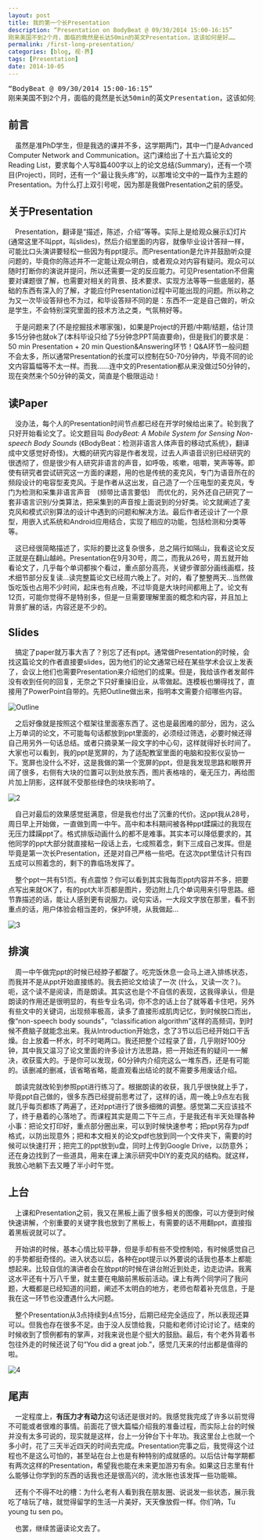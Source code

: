 ```yaml
---
layout: post
title: 我的第一个长Presentation
description: “Presentation on BodyBeat @ 09/30/2014 15:00-16:15” 
刚来美国不到2个月，面临的竟然是长达50min的英文Presentation，这该如何是好……
permalink: /first-long-presentation/
categories: [blog, 视·界]
tags: [Presentation]
date: 2014-10-05
--- 
```


<pre>“BodyBeat @ 09/30/2014 15:00-16:15” 
刚来美国不到2个月，面临的竟然是长达50min的英文Presentation，这该如何是好……</pre>

## 前言
　虽然是准PhD学生，但是我选的课并不多，这学期两门，其中一门是Advanced Computer Network and Communication。这门课给出了十五六篇论文的Reading List，要求每个人写8篇400字以上的论文总结(Summary)，还有一个项目(Project)，同时，还有一个“最让我头疼”的，以那堆论文中的一篇作为主题的Presentation。为什么打上双引号呢，因为那是我做Presentation之前的感受。

## 关于Presentation
　Presentation，翻译是“描述，陈述，介绍”等等。实际上是给观众展示幻灯片　(通常这里不叫ppt，叫slides)，然后介绍里面的内容，就像毕业设计答辩一样，可能比口头演讲要轻松一些因为有ppt提示。而Presentation是允许并鼓励听众提问题的，毕竟你的陈述并不一定能让观众明白，或者观众对内容有疑问。观众可以随时打断你的演说并提问，所以还需要一定的反应能力。可见Presentation不但需要对课题很了解，也需要对相关的背景、技术要求、实现方法等等一些底层的，基础的东西有深入的了解，才能应付Presentation过程中可能出现的问题。所以称之为又一次毕设答辩也不为过，和毕设答辩不同的是：东西不一定是自己做的，听众是学生，不会特别深究里面的技术方法之类，气氛稍好等。

　于是问题来了(不是挖掘技术哪家强)，如果是Project的开题/中期/结题，估计顶多15分钟也就ok了(本科毕设只给了5分钟念PPT简直要命)，但是我们的要求是：50 min Presentation + 20 min Question&Answering环节！Q&A环节一般问题不会太多，所以通常Presentation的长度可以控制在50-70分钟内，毕竟不同的论文内容篇幅等不太一样。而我……连中文的Presentation都从来没做过50分钟的，现在突然来个50分钟的英文，简直是个极限运动！

## 读Paper
　没办法，每个人的Presentation时间节点都已经在开学时候给出来了。轮到我了只好开始看论文了。论文题目叫 *BodyBeat: A Mobile System for Sensing Non-speech Body Sounds* (《BodyBeat：检测非语言人体声音的移动式系统》，翻译成中文感觉好奇怪)。大概的研究内容是作者发现，过去人声语音识别已经研究的很透彻了，但是很少有人研究非语言的声音，如呼吸，咳嗽，咀嚼，笑声等等。即使有研究者尝试研究这一方面的课题，用的也是传统的麦克风，专门为语音所在的频段设计的电容型麦克风。于是作者从这出发，自己造了一个压电型的麦克风，专门为检测和采集非语言声音　(频带比语言要低)　而优化的，另外还自己研究了一套非语言识别/分类算法，把采集到的声音按上面说到的分好类。论文就阐述了麦克风和模式识别算法的设计中遇到的问题和解决方法。最后作者还设计了一个原型，用嵌入式系统和Android应用结合，实现了相应的功能，包括检测和分类等等。

　这已经很简略描述了，实际的要比这复杂很多，总之隔行如隔山，我看这论文反正就是在翻山越岭。Presentation在9月30号，周二，而我从26号，周五就开始看论文了，几乎每个单词都挨个看过，重点部分高亮，关键步骤部分画线画框，技术细节部分反复读…读完整篇论文已经周六晚上了。对的，看了整整两天…当然做饭吃饭也占用不少时间，起床也有点晚，不过毕竟是大块时间都用上了。论文有12页，可能你觉得不是特别多，但是一旦需要理解里面的概念和内容，并且加上背景扩展的话，内容还是不少的。

## Slides
　搞定了paper就万事大吉了？别忘了还有ppt。通常做Presentation的时候，会找这篇论文的作者直接要slides，因为他们的论文通常已经在某些学术会议上发表了，会议上他们也需要Presentation来介绍他们的成果。但是，我给该作者发邮件没有收到任何的回复，无奈之下只好重操旧业，从零做起。连模板也懒得找了，直接用了PowerPoint自带的。先把Outline做出来，指明本文需要介绍哪些内容。

![Outline](http://lanternd.qiniudn.com/Pic4Post/first-long-presentation/presentation-1.png "Outline")

　之后好像就是按照这个框架往里面塞东西了。这也是最困难的部分，因为，这么上万单词的论文，不可能每句话都放到ppt里面的，必须经过筛选，必要时候还得自己用另外一句话总结。或者只摘录某一段文字的中心句，这样就得好长时间了。大家也可以看到，我的ppt是宽屏的，为了适配教室里面的电脑和投影仪妥协一下。宽屏也没什么不好，这是我做的第一个宽屏的ppt，但是我发现思路和眼界开阔了很多，右侧有大块的位置可以到处放东西，图片表格啥的，毫无压力，再给图片加上阴影，这样就不受那些绿色的块块影响了。

![2](http://lanternd.qiniudn.com/Pic4Post/first-long-presentation/presentation-2.png "Design")

　自己对最后的效果感觉挺满意，但是我也付出了沉重的代价。这ppt我从28号，周日早上开始做，一直做到周一中午。高中和本科期间被各种ppt蹂躏过的我现在无压力蹂躏ppt了。格式排版动画什么的都不是难事。其实本可以降低要求的，其他同学的ppt大部分就直接粘一段话上去，七成照着念，剩下三成自己发挥。但是毕竟是第一次长Presentation，还是对自己严格一些吧。在这次ppt里估计只有四五成可以照着念的，剩下的靠临场发挥了。

　整个ppt一共有51页。有点震惊？你可以看到其实我每页ppt内容并不多，把要点写出来就OK了，有的ppt大半页都是图片，旁边附上几个单词用来引导思路。细节靠描述的话，能让人感到更有说服力。说句实话，一大段文字放在那里，看不到重点的话，用户体验会相当差的，保护环境，从我做起…

![3](http://lanternd.qiniudn.com/Pic4Post/first-long-presentation/presentation-3.png "Graphic")

## 排演
　周一中午做完ppt的时候已经脖子都酸了。吃完饭休息一会马上进入排练状态，而我并不是从ppt开始直接练的。我去把论文给读了一次 (什么，又读一次？)。呃，这个读不是阅读，而是朗读。其实这也是个不自信的表现，这我得承认，但是朗读的作用还是很明显的，有些专业名词，你不念的话上台了就等着卡住吧，另外有些文中的关键词，出现频率极高，读多了直接形成肌肉记忆，到时候脱口而出，像“non-speech body sounds”，“classification algorithm”这样的高频词，到时候不费脑子就能念出来。我从Introduction开始念，念了3节以后已经开始口干舌燥。台上放着一杯水，时不时喝两口。我还把整个过程录了音，几乎刚好100分钟，其中我又温习了论文里面的许多设计方法思路，把一开始还有的疑问一一解决，收获蛮大的。于是你可以发现，60分钟内介绍完这么一堆东西，还是有可能的。该删减的删减，该省略省略，能直观看出结论的就不需要多用废话介绍。

　朗读完就改轮到参照ppt进行练习了。根据朗读的收获，我几乎很快就上手了，毕竟ppt自己做的，很多东西已经提前思考过了，这样的话，周一晚上9点左右我就几乎每页都练了两遍了，还对ppt进行了很多细微的调整。感觉第二天应该挂不了，终于悬着的心落地了。而课程其实是周二下午三点，于是我还有半天处理各种小事：把论文打印好，重点部分圈出来，可以到时候快速参考；把ppt另存为pdf格式，以防出现意外；把和本文相关的论文pdf也放到同一个文件夹下，需要的时候可以快速打开；把完工的ppt放到u盘，同时上传到Google Drive，以防意外；还在身边找到了一些道具，用来在课上演示研究中DIY的麦克风的结构。就这样，我放心地躺下去又睡了半小时午觉。

## 上台

　上课和Presentation之前，我又在黑板上画了很多相关的图像，可以方便到时候快速讲解，个别重要的关键字我也放到了黑板上，有需要的话不用翻ppt，直接指着黑板说就可以了。

　开始讲的时候，基本心情比较平静，但是手却有些不受控制哈，有时候感觉自己的手势都挺奇怪的。进入状态以后，各种在ppt提示以外要说的话我也基本上都能想起来。比较自信的演讲者会在放ppt的时候在讲台附近到处走，边走边讲。我离这水平还有十万八千里，就主要在电脑前黑板前活动。课上有两个同学问了我问题，大概都是已经知道的问题，阐述不太明白的地方，老师也帮着补充信息，于是我在这一环节也没遭遇什么大问题。

　整个Presentation从3点持续到4点15分，后期已经完全适应了，所以表现还算可以。但我也存在很多不足。由于没人反馈给我，只能和老师讨论讨论了。结束的时候收到了惯例都有的掌声，对我来说也是个挺大的鼓励。最后，有个老外背着书包往外走的时候还说了句“You did a great job.”，感觉几天来的付出都是值得的啦。

![4](http://lanternd.qiniudn.com/Pic4Post/first-long-presentation/presentation-4.png "Thank you")

## 尾声
　一定程度上，**有压力才有动力**这句话还是很对的。我感觉我完成了许多以前觉得不可能或者很难的事情。前面花了很大篇幅介绍我的准备过程，而实际上台的时候并没有太多可说的，现实就是这样，台上一分钟台下十年功。我这里台上也就一个多小时，花了三天半近四天的时间去完成。Presentation完事之后，我觉得这个过程也不是这么可怕的，甚至站在台上也是有种特别的成就感的。以后估计每学期都有两次这样的Presentation，希望我也能在未来更加游刃有余。如果这日志里有什么能够让你学到的东西的话我也还是很高兴的，流水账也该发挥一些功能嘛。

　还有个不得不吐的槽：为什么老有人看到我在朋友圈、说说发一些状态，展示我吃了啥玩了啥，就觉得留学的生活一片美好，天天像放假一样。你们呐，Tu young tu sen po。

　也罢，继续苦逼读论文去了。